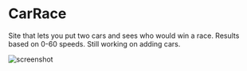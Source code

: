 # CarRace
Site that lets you put two cars and sees who would win a race. Results based on 0-60 speeds. Still working on adding cars.



![screenshot](https://media.discordapp.net/attachments/988296406144008212/1098446817508741254/image.png?width=952&height=539)
